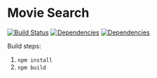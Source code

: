 # Movie Search

[![Build Status][travis-image]][travis-url]
[![Dependencies][david-image]][david-url]
[![Dependencies][david-dev-image]][david-dev-url]

Build steps:

1. `npm install`
2. `npm build`





[travis-image]: https://img.shields.io/travis/ratherblue/movie-search/master.svg?style=flat-square
[travis-url]: https://travis-ci.org/ratherblue/movie-search
[david-image]: https://img.shields.io/david/ratherblue/movie-search.svg?style=flat-square
[david-url]: https://david-dm.org/ratherblue/movie-search
[david-dev-image]: https://img.shields.io/david/dev/ratherblue/movie-search.svg?style=flat-square
[david-dev-url]: https://david-dm.org/ratherblue/movie-search#info=devDependencies&view=table
